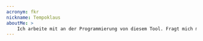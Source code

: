 ```yaml
---
acronym: fkr
nickname: Tempoklaus
aboutMe: >
    Ich arbeite mit an der Programmierung von diesem Tool. Fragt mich mal, wo der Nickname herkommt ...
---
```

